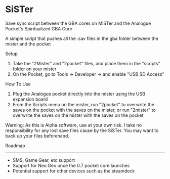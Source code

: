 # SiSTer
Save sync script between the GBA cores on MiSTer and the Analogue Pocket's Spiritualized GBA Core


A simple script that pushes all the .sav files in the gba folder between the mister and the pocket

Setup
1) Take the "2Mister" and "2pocket" files, and place them in the "scripts" folder on your mister
2) On the Pocket, go to Tools -> Developer -> and enable "USB SD Access"

How To Use

1) Plug the Analogue pocket directly into the mister using the USB expansion board
2) From the Scripts menu on the mister, run "2pocket" to overwrite the saves on the pocket with the saves on the mister, or run "2mister" to overwrite the saves on the mister with the saves on the pocket


Warning: As this is Alpha software, use at your own risk. I take no responsibility for any lost save files cause by the SiSTer. You may want to back up your files beforehand.




Roadmap
____________________________________________________________________
* SMS, Game Gear, etc support
* Support for Neo Geo once the 0.7 pocket core launches
* Potential support for other devices such as the steamdeck
